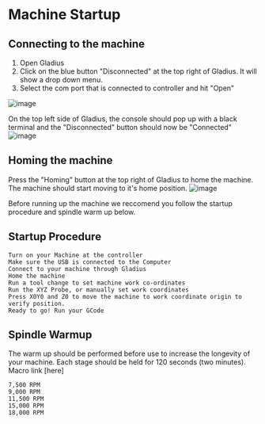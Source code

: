 # Machine Startup

## Connecting to the machine

1. Open Gladius
1. Click on the blue button "Disconnected" at the top right of Gladius. It will show a drop down menu.
1. Select the com port that is connected to controller and hit "Open"

![image](images/GladiusConnect.png)

On the top left side of Gladius, the console should pop up with a black terminal and the "Disconnected" button should now be "Connected"
![image](images/GladiusConnected.png)

## Homing the machine

Press the "Homing" button at the top right of Gladius to home the machine. The machine should start moving to it's home position. 
![image](images/homing.png)

Before running up the machine we reccomend you follow the startup procedure and spindle warm up below.

## Startup Procedure
    Turn on your Machine at the controller
    Make sure the USB is connected to the Computer
    Connect to your machine through Gladius
    Home the machine
    Run a tool change to set machine work co-ordinates
    Run the XYZ Probe, or manually set work coordinates
    Press X0Y0 and Z0 to move the machine to work coordinate origin to verify position.
    Ready to go! Run your GCode

## Spindle Warmup
The warm up should be performed before use to increase the longevity of your machine. Each stage should be held for 120 seconds (two minutes). Macro link [here]

    7,500 RPM
    9,000 RPM
    11,500 RPM
    15,000 RPM
    18,000 RPM

